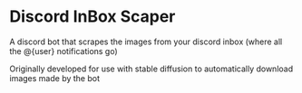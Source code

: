 # Discord InBox Scaper

A discord bot that scrapes the images from your discord inbox (where all the @{user} notifications go)

Originally developed for use with stable diffusion to automatically download images made by the bot
